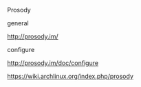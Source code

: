 Prosody

general

http://prosody.im/

configure

http://prosody.im/doc/configure

https://wiki.archlinux.org/index.php/prosody
